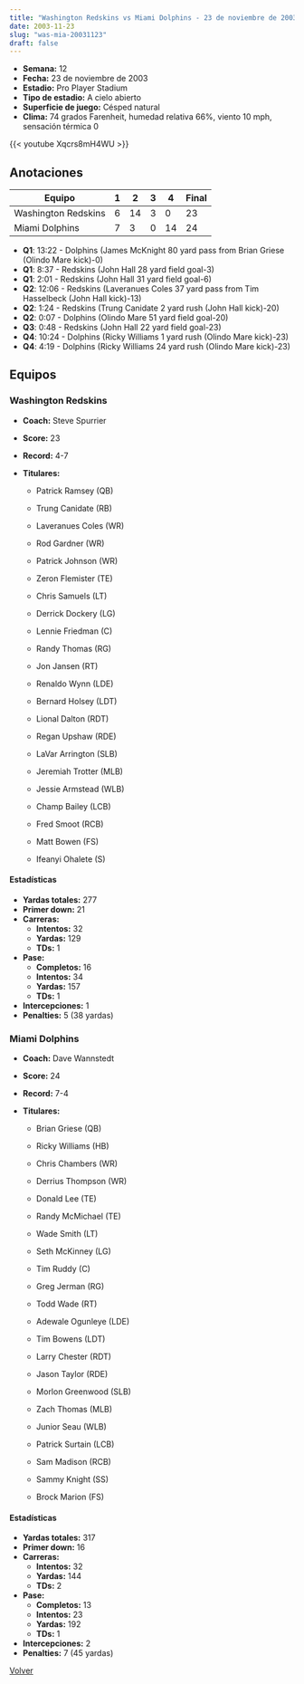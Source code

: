 ```yaml
---
title: "Washington Redskins vs Miami Dolphins - 23 de noviembre de 2003"
date: 2003-11-23
slug: "was-mia-20031123"
draft: false
---
```


- **Semana:** 12
- **Fecha:** 23 de noviembre de 2003
- **Estadio:** Pro Player Stadium
- **Tipo de estadio:** A cielo abierto
- **Superficie de juego:** Césped natural
- **Clima:** 74 grados Farenheit, humedad relativa 66%, viento 10 mph, sensación térmica 0


{{< youtube Xqcrs8mH4WU >}}


## Anotaciones
| Equipo | 1 | 2 | 3 | 4 | Final |
|--------|---|---|---|---|-------|
| Washington Redskins  | 6 | 14 | 3 | 0  | 23 |
| Miami Dolphins  | 7 | 3 | 0 | 14  | 24 |
- **Q1**: 13:22 - Dolphins (James McKnight 80 yard pass from Brian Griese (Olindo Mare kick)-0)
- **Q1**: 8:37 - Redskins (John Hall 28 yard field goal-3)
- **Q1**: 2:01 - Redskins (John Hall 31 yard field goal-6)
- **Q2**: 12:06 - Redskins (Laveranues Coles 37 yard pass from Tim Hasselbeck (John Hall kick)-13)
- **Q2**: 1:24 - Redskins (Trung Canidate 2 yard rush (John Hall kick)-20)
- **Q2**: 0:07 - Dolphins (Olindo Mare 51 yard field goal-20)
- **Q3**: 0:48 - Redskins (John Hall 22 yard field goal-23)
- **Q4**: 10:24 - Dolphins (Ricky Williams 1 yard rush (Olindo Mare kick)-23)
- **Q4**: 4:19 - Dolphins (Ricky Williams 24 yard rush (Olindo Mare kick)-23)


## Equipos


### Washington Redskins
* **Coach:** Steve Spurrier
* **Score:** 23
* **Record:** 4-7
* **Titulares:** 

  * Patrick Ramsey (QB) 

  * Trung Canidate (RB) 

  * Laveranues Coles (WR) 

  * Rod Gardner (WR) 

  * Patrick Johnson (WR) 

  * Zeron Flemister (TE) 

  * Chris Samuels (LT) 

  * Derrick Dockery (LG) 

  * Lennie Friedman (C) 

  * Randy Thomas (RG) 

  * Jon Jansen (RT) 

  * Renaldo Wynn (LDE) 

  * Bernard Holsey (LDT) 

  * Lional Dalton (RDT) 

  * Regan Upshaw (RDE) 

  * LaVar Arrington (SLB) 

  * Jeremiah Trotter (MLB) 

  * Jessie Armstead (WLB) 

  * Champ Bailey (LCB) 

  * Fred Smoot (RCB) 

  * Matt Bowen (FS) 

  * Ifeanyi Ohalete (S) 

#### Estadísticas
* **Yardas totales:** 277
* **Primer down:** 21
* **Carreras:**
  * **Intentos:** 32
  * **Yardas:** 129
  * **TDs:** 1
* **Pase:**
  * **Completos:** 16
  * **Intentos:** 34
  * **Yardas:** 157
  * **TDs:** 1
* **Intercepciones:** 1
* **Penalties:** 5 (38 yardas)

### Miami Dolphins
* **Coach:** Dave Wannstedt
* **Score:** 24
* **Record:** 7-4
* **Titulares:** 

  * Brian Griese (QB) 

  * Ricky Williams (HB) 

  * Chris Chambers (WR) 

  * Derrius Thompson (WR) 

  * Donald Lee (TE) 

  * Randy McMichael (TE) 

  * Wade Smith (LT) 

  * Seth McKinney (LG) 

  * Tim Ruddy (C) 

  * Greg Jerman (RG) 

  * Todd Wade (RT) 

  * Adewale Ogunleye (LDE) 

  * Tim Bowens (LDT) 

  * Larry Chester (RDT) 

  * Jason Taylor (RDE) 

  * Morlon Greenwood (SLB) 

  * Zach Thomas (MLB) 

  * Junior Seau (WLB) 

  * Patrick Surtain (LCB) 

  * Sam Madison (RCB) 

  * Sammy Knight (SS) 

  * Brock Marion (FS) 

#### Estadísticas
* **Yardas totales:** 317
* **Primer down:** 16
* **Carreras:**
  * **Intentos:** 32
  * **Yardas:** 144
  * **TDs:** 2
* **Pase:**
  * **Completos:** 13
  * **Intentos:** 23
  * **Yardas:** 192
  * **TDs:** 1
* **Intercepciones:** 2
* **Penalties:** 7 (45 yardas)


[Volver](/historia/2003)
